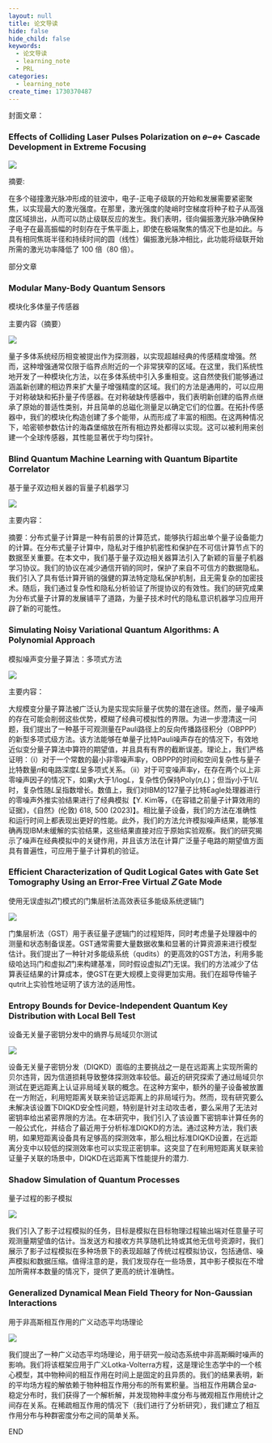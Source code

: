 ```yaml
---
layout: null
title: 论文导读
hide: false
hide_child: false
keywords:
  - 论文导读
  - learning_note
  - PRL
categories:
  - learning_note
create_time: 1730370487
---
```



封面文章：

### Effects of Colliding Laser Pulses Polarization on 𝑒−⁢𝑒+ Cascade Development in Extreme Focusing

<img src="/assets/YnWpbsE11oCWQmx3YKOcbCVJnT0.png" src-width="500" class="markdown-img m-auto" src-height="290" align="center"/>

摘要:

在多个碰撞激光脉冲形成的驻波中，电子-正电子级联的开始和发展需要紧密聚焦，以实现最大的激光强度。在那里，激光强度的陡峭时空梯度将种子粒子从高强度区域排出，从而可以防止级联反应的发生。我们表明，径向偏振激光脉冲确保种子电子在最高振幅的时刻存在于焦平面上，即使在极端聚焦的情况下也是如此。与具有相同焦斑半径和持续时间的圆（线性）偏振激光脉冲相比，此功能将级联开始所需的激光功率降低了 100 倍（80 倍）。

部分文章

### Modular Many-Body Quantum Sensors

模块化多体量子传感器

主要内容（摘要）

<img src="/assets/Lae8bmo4koRyjIx8TAGclLGvnTg.png" src-width="500" class="markdown-img m-auto" src-height="129" align="center"/>

量子多体系统经历相变被提出作为探测器，以实现超越经典的传感精度增强。然而，这种增强通常仅限于临界点附近的一个非常狭窄的区域。在这里，我们系统性地开发了一种模块化方法，以在多体系统中引入多重相变。这自然使我们能够通过涵盖新创建的相边界来扩大量子增强精度的区域。我们的方法是通用的，可以应用于对称破缺和拓扑量子传感器。在对称破缺传感器中，我们表明新创建的临界点继承了原始的普适性类别，并且简单的总磁化测量足以确定它们的位置。在拓扑传感器中，我们的模块化构造创建了多个能带，从而形成了丰富的相图。在这两种情况下，哈密顿参数估计的海森堡缩放在所有相边界处都得以实现。这可以被利用来创建一个全球传感器，其性能显著优于均匀探针。

### Blind Quantum Machine Learning with Quantum Bipartite Correlator

基于量子双边相关器的盲量子机器学习

<img src="/assets/C2NCbiRNpomeBFx1E1tcX5aFnQf.png" src-width="500" class="markdown-img m-auto" src-height="342" align="center"/>

主要内容：

摘要：分布式量子计算是一种有前景的计算范式，能够执行超出单个量子设备能力的计算。在分布式量子计算中，隐私对于维护机密性和保护在不可信计算节点下的数据至关重要。在本文中，我们基于量子双边相关器算法引入了新颖的盲量子机器学习协议。我们的协议在减少通信开销的同时，保护了来自不可信方的数据隐私。我们引入了具有低计算开销的强健的算法特定隐私保护机制，且无需复杂的加密技术。随后，我们通过复杂性和隐私分析验证了所提协议的有效性。我们的研究成果为分布式量子计算的发展铺平了道路，为量子技术时代的隐私意识机器学习应用开辟了新的可能性。

### Simulating Noisy Variational Quantum Algorithms: A Polynomial Approach

模拟噪声变分量子算法：多项式方法

<img src="/assets/CiuUbxWxSo6K5Rxgth1cXK2BnEu.png" src-width="500" class="markdown-img m-auto" src-height="329" align="center"/>

主要内容：

大规模变分量子算法被广泛认为是实现实际量子优势的潜在途径。然而，量子噪声的存在可能会削弱这些优势，模糊了经典可模拟性的界限。为进一步澄清这一问题，我们提出了一种基于可观测量在Pauli路径上的反向传播路径积分（OBPPP）的新型多项式级方法。该方法能够在单量子比特Pauli噪声存在的情况下，有效地近似变分量子算法中算符的期望值，并且具有有界的截断误差。理论上，我们严格证明：（i）对于一个常数的最小非零噪声率𝛾，OBPPP的时间和空间复杂性与量子比特数量𝑛和电路深度𝐿呈多项式关系。（ii）对于可变噪声率𝛾，在存在两个以上非零噪声因子的情况下，如果𝛾大于1/log⁡𝐿，复杂性仍保持Poly(𝑛,𝐿)；但当𝛾小于1/𝐿时，复杂性随𝐿呈指数增长。数值上，我们对IBM的127量子比特Eagle处理器进行的零噪声外推实验结果进行了经典模拟【Y. Kim等，《在容错之前量子计算效用的证据》，《自然》(伦敦) 618, 500 (2023)】。相比量子设备，我们的方法在准确性和运行时间上都表现出更好的性能。此外，我们的方法允许模拟噪声结果，能够准确再现IBM未缓解的实验结果，这些结果直接对应于原始实验观察。我们的研究揭示了噪声在经典模拟中的关键作用，并且该方法在计算广泛量子电路的期望值方面具有普遍性，可应用于量子计算机的验证。

### Efficient Characterization of Qudit Logical Gates with Gate Set Tomography Using an Error-Free Virtual 𝑍 Gate Mode

使用无误虚拟𝑍门模式的门集层析法高效表征多能级系统逻辑门

<img src="/assets/Nrz7bX0t4oUbgmxxi6CcGSMeneb.png" src-width="500" class="markdown-img m-auto" src-height="423" align="center"/>

门集层析法（GST）用于表征量子逻辑门的过程矩阵，同时考虑量子处理器中的测量和状态制备误差。GST通常需要大量数据收集和显著的计算资源来进行模型估计。我们提出了一种针对多能级系统（qudits）的更高效的GST方法，利用多能级哈达玛门和虚拟𝑍门来构建基准，同时假设虚拟𝑍门无误。我们的方法减少了估算表征结果的计算成本，使GST在更大规模上变得更加实用。我们在超导传输子qutrit上实验性地证明了该方法的适用性。

### Entropy Bounds for Device-Independent Quantum Key Distribution with Local Bell Test

设备无关量子密钥分发中的熵界与局域贝尔测试

<img src="/assets/WoFXbvgSnoY5rLxEYEHcv2D7nyb.png" src-width="500" class="markdown-img m-auto" src-height="281" align="center"/>

设备无关量子密钥分发（DIQKD）面临的主要挑战之一是在远距离上实现所需的贝尔违背，因为信道损耗导致整体探测效率较低。最近的研究探索了通过局域贝尔测试在更远距离上认证非局域关联的概念。在这种方案中，额外的量子设备被放置在一方附近，利用短距离关联来验证远距离上的非局域行为。然而，现有研究要么未解决该设置下DIQKD安全性问题，特别是针对主动攻击者，要么采用了无法对密钥率给出紧密界限的方法。在本研究中，我们引入了该设置下密钥率计算任务的一般公式化，并结合了最近用于分析标准DIQKD的方法。通过这种方法，我们表明，如果短距离设备具有足够高的探测效率，那么相比标准DIQKD设置，在远距离分支中以较低的探测效率也可以实现正密钥率。这突显了在利用短距离关联来验证量子关联的场景中，DIQKD在远距离下性能提升的潜力.

### Shadow Simulation of Quantum Processes

量子过程的影子模拟

<img src="/assets/BAyZbQYtsoHcDwxIBFOciLLfnyb.png" src-width="500" class="markdown-img m-auto" src-height="212" align="center"/>

我们引入了影子过程模拟的任务，目标是模拟在目标物理过程输出端对任意量子可观测量期望值的估计。当发送方和接收方共享随机比特或其他无信号资源时，我们展示了影子过程模拟在多种场景下的表现超越了传统过程模拟协议，包括通信、噪声模拟和数据压缩。值得注意的是，我们发现存在一些场景，其中影子模拟在不增加所需样本数量的情况下，提供了更高的统计准确性。

### Generalized Dynamical Mean Field Theory for Non-Gaussian Interactions

用于非高斯相互作用的广义动态平均场理论

<img src="/assets/PBPobNLmEoo98CxpCB0cAkPOnNe.png" src-width="500" class="markdown-img m-auto" src-height="323" align="center"/>

我们提出了一种广义动态平均场理论，用于研究一般动态系统中非高斯瞬时噪声的影响。我们将该框架应用于广义Lotka-Volterra方程，这是理论生态学中的一个核心模型，其中物种间的相互作用在时间上是固定的且异质的。我们的结果表明，新的平均场方程的解依赖于物种相互作用分布的所有累积量。当相互作用耦合呈𝛼-稳定分布时，我们获得了一个解析解，并发现物种丰度分布与微观相互作用统计之间存在关系。在稀疏相互作用的情况下（我们进行了分析研究），我们建立了相互作用分布与种群密度分布之间的简单关系。

END

